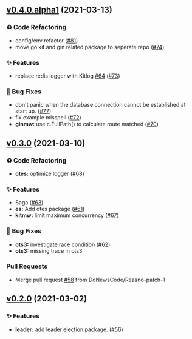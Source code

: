 
<a name="v0.4.0.alpha1"></a>
## [v0.4.0.alpha1](https://github.com/DoNewsCode/core/compare/v0.3.0...v0.4.0.alpha1) (2021-03-13)

### ♻️ Code Refactoring

* config/env refactor ([#81](https://github.com/DoNewsCode/core/issues/81))
* move go kit and gin related package to seperate repo ([#74](https://github.com/DoNewsCode/core/issues/74))

### ✨ Features

* replace redis logger with Kitlog [#64](https://github.com/DoNewsCode/core/issues/64) ([#73](https://github.com/DoNewsCode/core/issues/73))

### 🐛 Bug Fixes

* don't panic when the database connection cannot be established at start up. ([#77](https://github.com/DoNewsCode/core/issues/77))
* fix example misspell ([#72](https://github.com/DoNewsCode/core/issues/72))
* **ginmw:** use c.FullPath() to calculate route matched ([#70](https://github.com/DoNewsCode/core/issues/70))


<a name="v0.3.0"></a>
## [v0.3.0](https://github.com/DoNewsCode/core/compare/v0.2.0...v0.3.0) (2021-03-10)

### ♻️ Code Refactoring

* **otes:** optimize logger ([#68](https://github.com/DoNewsCode/core/issues/68))

### ✨ Features

* Saga ([#63](https://github.com/DoNewsCode/core/issues/63))
* **es:** Add otes package ([#61](https://github.com/DoNewsCode/core/issues/61))
* **kitmw:** limit maximum concurrency ([#67](https://github.com/DoNewsCode/core/issues/67))

### 🐛 Bug Fixes

* **ots3:** investigate race condition ([#62](https://github.com/DoNewsCode/core/issues/62))
* **ots3:** missing trace in ots3

### Pull Requests

* Merge pull request [#58](https://github.com/DoNewsCode/core/issues/58) from DoNewsCode/Reasno-patch-1


<a name="v0.2.0"></a>
## [v0.2.0](https://github.com/DoNewsCode/core/compare/v0.1.1...v0.2.0) (2021-03-02)

### ✨ Features

* **leader:** add leader election package. ([#56](https://github.com/DoNewsCode/core/issues/56))


